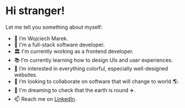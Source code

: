 # Hi stranger!
Let me tell you something about myself:
- 👋 I’m Wojciech Marek.
- 🌱 I'm a full-stack software developer.
- 🏛️ I'm currently working as a frontend developer.
- 📚 I’m currently learning how to design UIs and user experiences.
- 💞️ I’m interested in everything colorful, especially well-designed websites.
- 👀 I’m looking to collaborate on software that will change to world 🌎.
- 🙈 I'm dreaming to check that the earth is round ✈️.
- 📫 Reach me on [LinkedIn](https://www.linkedin.com/in/wojciech-marek/).

<!---
wojciechmarek/wojciechmarek is a ✨ special ✨ repository because its `README.md` (this file) appears on your GitHub profile.
You can click the Preview link to take a look at your changes.
--->
